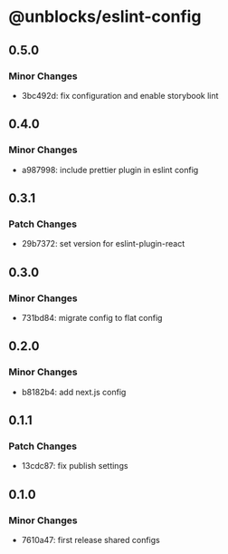 # @unblocks/eslint-config

## 0.5.0

### Minor Changes

- 3bc492d: fix configuration and enable storybook lint

## 0.4.0

### Minor Changes

- a987998: include prettier plugin in eslint config

## 0.3.1

### Patch Changes

- 29b7372: set version for eslint-plugin-react

## 0.3.0

### Minor Changes

- 731bd84: migrate config to flat config

## 0.2.0

### Minor Changes

- b8182b4: add next.js config

## 0.1.1

### Patch Changes

- 13cdc87: fix publish settings

## 0.1.0

### Minor Changes

- 7610a47: first release shared configs
